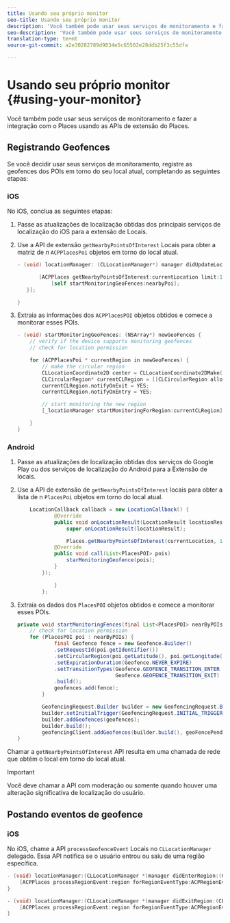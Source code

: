 ```yaml
---
title: Usando seu próprio monitor
seo-title: Usando seu próprio monitor
description: 'Você também pode usar seus serviços de monitoramento e fazer a integração com o Places usando as APIs de extensão do Places. '
seo-description: 'Você também pode usar seus serviços de monitoramento e fazer a integração com o Places usando as APIs de extensão do Places. '
translation-type: tm+mt
source-git-commit: a2e30282789d9834e5c65502e28ddb25f3c55dfa

---
```



# Usando seu próprio monitor {#using-your-monitor}

Você também pode usar seus serviços de monitoramento e fazer a integração com o Places usando as APIs de extensão do Places.

## Registrando Geofences

Se você decidir usar seus serviços de monitoramento, registre as geofences dos POIs em torno do seu local atual, completando as seguintes etapas:

### iOS

No iOS, conclua as seguintes etapas:

1. Passe as atualizações de localização obtidas dos principais serviços de localização do iOS para a extensão de Locais.

1. Use a API de extensão `getNearbyPointsOfInterest` Locais para obter a matriz de *n* `ACPPlacesPoi` objetos em torno do local atual.

   ```objective-c
   - (void) locationManager: (CLLocationManager*) manager didUpdateLocations: (NSArray<CLLocation*>*) locations {
   
          [ACPPlaces getNearbyPointsOfInterest:currentLocation limit:10 callback: ^ (NSArray<ACPPlacesPoi*>* _Nullable nearbyPoi) {
              [self startMonitoringGeoFences:nearbyPoi];
      }];
   
   }
   ```

1. Extraia as informações dos `ACPPlacesPOI` objetos obtidos e comece a monitorar esses POIs.

   ```objective-c
   - (void) startMonitoringGeoFences: (NSArray*) newGeoFences {
       // verify if the device supports monitoring geofences
       // check for location permission
   
       for (ACPPlacesPoi * currentRegion in newGeoFences) {
           // make the circular region
           CLLocationCoordinate2D center = CLLocationCoordinate2DMake(currentRegion.latitude, currentRegion.longitude);
           CLCircularRegion* currentCLRegion = [[CLCircularRegion alloc] initWithCenter:center                                                                                                                              radius:currentRegion.radius                                                                                                                    identifier:currentRegion.identifier];
           currentCLRegion.notifyOnExit = YES;
           currentCLRegion.notifyOnEntry = YES;
   
           // start monitoring the new region
           [_locationManager startMonitoringForRegion:currentCLRegion];
   
       }
   }
   ```

### Android

1. Passe as atualizações de localização obtidas dos serviços do Google Play ou dos serviços de localização do Android para a Extensão de locais.

1. Use a API de extensão de `getNearbyPointsOfInterest` locais para obter a lista de n `PlacesPoi` objetos em torno do local atual.

   ```java
       LocationCallback callback = new LocationCallback() {
               @Override
               public void onLocationResult(LocationResult locationResult) {
                   super.onLocationResult(locationResult);
   
                   Places.getNearbyPointsOfInterest(currentLocation, 10, new            AdobeCallback<List<PlacesPOI>>() {
               @Override
               public void call(List<PlacesPOI> pois)
                   starMonitoringGeofence(pois);
               }
           });
   
               }
           };
   ```

1. Extraia os dados dos `PlacesPOI` objetos obtidos e comece a monitorar esses POIs.

   ```java
   private void startMonitoringFences(final List<PlacesPOI> nearByPOIs) {
       // check for location permission
       for (PlacesPOI poi : nearByPOIs) {
               final Geofence fence = new Geofence.Builder()
               .setRequestId(poi.getIdentifier())
               .setCircularRegion(poi.getLatitude(), poi.getLongitude(), poi.getRadius())
               .setExpirationDuration(Geofence.NEVER_EXPIRE)
               .setTransitionTypes(Geofence.GEOFENCE_TRANSITION_ENTER |
                                   Geofence.GEOFENCE_TRANSITION_EXIT)
               .build();
               geofences.add(fence);
           }
   
           GeofencingRequest.Builder builder = new GeofencingRequest.Builder();
           builder.setInitialTrigger(GeofencingRequest.INITIAL_TRIGGER_ENTER);
           builder.addGeofences(geofences);
           builder.build();
           geofencingClient.addGeofences(builder.build(), geoFencePendingIntent)
   }
   ```


Chamar a `getNearbyPointsOfInterest` API resulta em uma chamada de rede que obtém o local em torno do local atual.

>[!IMPORTANT]
>
>Você deve chamar a API com moderação ou somente quando houver uma alteração significativa de localização do usuário.

## Postando eventos de geofence

### iOS

No iOS, chame a API `processGeofenceEvent` Locais no `CLLocationManager` delegado. Essa API notifica se o usuário entrou ou saiu de uma região específica.

```objective-c
- (void) locationManager:(CLLocationManager *)manager didEnterRegion:(CLRegion *)region {
    [ACPPlaces processRegionEvent:region forRegionEventType:ACPRegionEventTypeEntry];
}

- (void) locationManager:(CLLocationManager *)manager didExitRegion:(CLRegion *)region {
    [ACPPlaces processRegionEvent:region forRegionEventType:ACPRegionEventTypeExit];
}
```
